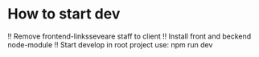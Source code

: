 # How to start dev 

!! Remove frontend-linksseveare staff to client
!! Install front and beckend node-module
!! Start develop in root project use: npm run dev
